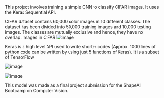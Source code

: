 This project involves training a simple CNN to classify CIFAR images. It uses the Keras Sequential API.

CIFAR dataset contains 60,000 color images in 10 different classes. The dataset has been divided into 50,000 training images and 10,000 testing images. The classes are mutually exclusive and hence, they have no overlap.
Images in CIFAR 
![image](https://user-images.githubusercontent.com/58817460/110321060-2e1ad880-8037-11eb-99cb-8eadb033cc32.png)

Keras is a high level API used to write shorter codes (Approx. 1000 lines of python code can be written by using just 5 functions of Keras). It is a subset of TensorFlow

![image](https://user-images.githubusercontent.com/58817460/110321220-602c3a80-8037-11eb-9835-0e2a8b48969d.png)

![image](https://user-images.githubusercontent.com/58817460/110321259-6fab8380-8037-11eb-8a7b-821d803adae0.png)

This model was made as a final project submission for the ShapeAI Bootcamp on Computer Vision.

